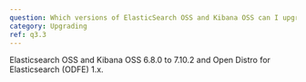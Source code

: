 ```yaml
---
question: Which versions of ElasticSearch OSS and Kibana OSS can I upgrade from to OpenSearch and OpenSearch Dashboards, directly?
category: Upgrading
ref: q3.3
---
```

Elasticsearch OSS and Kibana OSS 6.8.0 to 7.10.2 and Open Distro for Elasticsearch (ODFE) 1.x.
